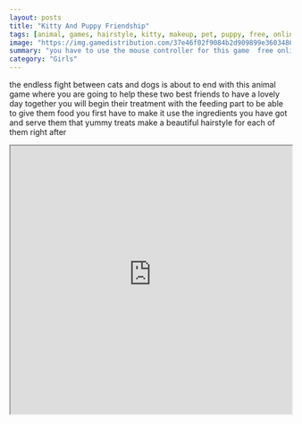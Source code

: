 ```yaml
---
layout: posts
title: "Kitty And Puppy Friendship"
tags: [animal, games, hairstyle, kitty, makeup, pet, puppy, free, online, games, oyna, game, free, games, play, play, games]
image: "https://img.gamedistribution.com/37e46f02f9084b2d909899e360348627.jpg"
summary: "you have to use the mouse controller for this game  free online games oyna game free games play play games"
category: "Girls"
---
```


the endless fight between cats and dogs is about to end with this animal game where you are going to help these two best friends to have a lovely day together you will begin their treatment with the feeding part to be able to give them food you first have to make it use the ingredients you have got and serve them that yummy treats make a beautiful hairstyle for each of them right after

<iframe width="100%" height="480px;" src="https://flash.gamedistribution.com?game=37e46f02f9084b2d909899e360348627"></iframe>